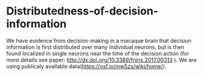 # Distributedness-of-decision-information
We have evidence from decision-making in a macaque brain that decision information is first distributed over many individual neurons, but is then found localized in single neurons near the time of the decision action (for more details see paper: http://dx.doi.org/10.3389/fnins.2017.00313 ).
We are using publicaly available data(https://osf.io/mw5zs/wiki/home/).
